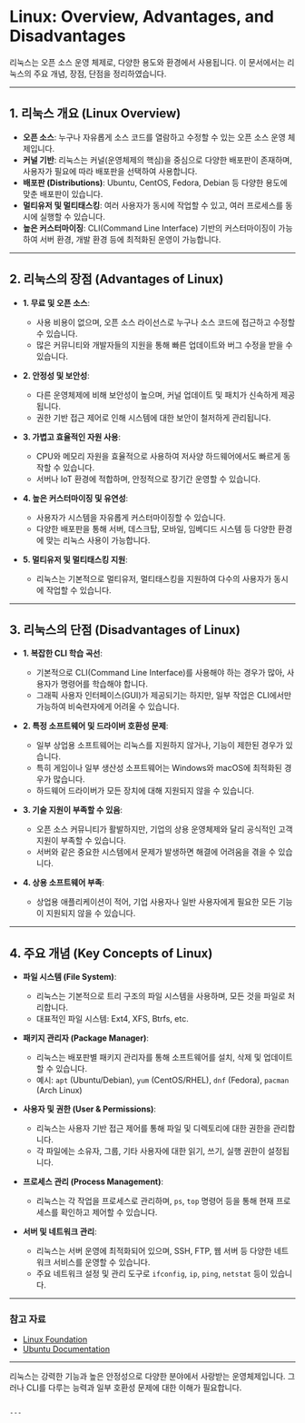 # Linux: Overview, Advantages, and Disadvantages

리눅스는 오픈 소스 운영 체제로, 다양한 용도와 환경에서 사용됩니다. 이 문서에서는 리눅스의 주요 개념, 장점, 단점을 정리하였습니다.

---

## 1. 리눅스 개요 (Linux Overview)

- **오픈 소스**: 누구나 자유롭게 소스 코드를 열람하고 수정할 수 있는 오픈 소스 운영 체제입니다.
- **커널 기반**: 리눅스는 커널(운영체제의 핵심)을 중심으로 다양한 배포판이 존재하며, 사용자가 필요에 따라 배포판을 선택하여 사용합니다.
- **배포판 (Distributions)**: Ubuntu, CentOS, Fedora, Debian 등 다양한 용도에 맞춘 배포판이 있습니다.
- **멀티유저 및 멀티태스킹**: 여러 사용자가 동시에 작업할 수 있고, 여러 프로세스를 동시에 실행할 수 있습니다.
- **높은 커스터마이징**: CLI(Command Line Interface) 기반의 커스터마이징이 가능하여 서버 환경, 개발 환경 등에 최적화된 운영이 가능합니다.

---

## 2. 리눅스의 장점 (Advantages of Linux)

- **1. 무료 및 오픈 소스**:
  - 사용 비용이 없으며, 오픈 소스 라이선스로 누구나 소스 코드에 접근하고 수정할 수 있습니다.
  - 많은 커뮤니티와 개발자들의 지원을 통해 빠른 업데이트와 버그 수정을 받을 수 있습니다.

- **2. 안정성 및 보안성**:
  - 다른 운영체제에 비해 보안성이 높으며, 커널 업데이트 및 패치가 신속하게 제공됩니다.
  - 권한 기반 접근 제어로 인해 시스템에 대한 보안이 철저하게 관리됩니다.

- **3. 가볍고 효율적인 자원 사용**:
  - CPU와 메모리 자원을 효율적으로 사용하여 저사양 하드웨어에서도 빠르게 동작할 수 있습니다.
  - 서버나 IoT 환경에 적합하며, 안정적으로 장기간 운영할 수 있습니다.

- **4. 높은 커스터마이징 및 유연성**:
  - 사용자가 시스템을 자유롭게 커스터마이징할 수 있습니다.
  - 다양한 배포판을 통해 서버, 데스크탑, 모바일, 임베디드 시스템 등 다양한 환경에 맞는 리눅스 사용이 가능합니다.

- **5. 멀티유저 및 멀티태스킹 지원**:
  - 리눅스는 기본적으로 멀티유저, 멀티태스킹을 지원하여 다수의 사용자가 동시에 작업할 수 있습니다.
  
---

## 3. 리눅스의 단점 (Disadvantages of Linux)

- **1. 복잡한 CLI 학습 곡선**:
  - 기본적으로 CLI(Command Line Interface)를 사용해야 하는 경우가 많아, 사용자가 명령어를 학습해야 합니다.
  - 그래픽 사용자 인터페이스(GUI)가 제공되기는 하지만, 일부 작업은 CLI에서만 가능하여 비숙련자에게 어려울 수 있습니다.

- **2. 특정 소프트웨어 및 드라이버 호환성 문제**:
  - 일부 상업용 소프트웨어는 리눅스를 지원하지 않거나, 기능이 제한된 경우가 있습니다.
  - 특히 게임이나 일부 생산성 소프트웨어는 Windows와 macOS에 최적화된 경우가 많습니다.
  - 하드웨어 드라이버가 모든 장치에 대해 지원되지 않을 수 있습니다.

- **3. 기술 지원이 부족할 수 있음**:
  - 오픈 소스 커뮤니티가 활발하지만, 기업의 상용 운영체제와 달리 공식적인 고객 지원이 부족할 수 있습니다.
  - 서버와 같은 중요한 시스템에서 문제가 발생하면 해결에 어려움을 겪을 수 있습니다.

- **4. 상용 소프트웨어 부족**:
  - 상업용 애플리케이션이 적어, 기업 사용자나 일반 사용자에게 필요한 모든 기능이 지원되지 않을 수 있습니다.

---

## 4. 주요 개념 (Key Concepts of Linux)

- **파일 시스템 (File System)**:
  - 리눅스는 기본적으로 트리 구조의 파일 시스템을 사용하며, 모든 것을 파일로 처리합니다.
  - 대표적인 파일 시스템: Ext4, XFS, Btrfs, etc.

- **패키지 관리자 (Package Manager)**:
  - 리눅스는 배포판별 패키지 관리자를 통해 소프트웨어를 설치, 삭제 및 업데이트할 수 있습니다.
  - 예시: `apt` (Ubuntu/Debian), `yum` (CentOS/RHEL), `dnf` (Fedora), `pacman` (Arch Linux)

- **사용자 및 권한 (User & Permissions)**:
  - 리눅스는 사용자 기반 접근 제어를 통해 파일 및 디렉토리에 대한 권한을 관리합니다.
  - 각 파일에는 소유자, 그룹, 기타 사용자에 대한 읽기, 쓰기, 실행 권한이 설정됩니다.

- **프로세스 관리 (Process Management)**:
  - 리눅스는 각 작업을 프로세스로 관리하며, `ps`, `top` 명령어 등을 통해 현재 프로세스를 확인하고 제어할 수 있습니다.

- **서버 및 네트워크 관리**:
  - 리눅스는 서버 운영에 최적화되어 있으며, SSH, FTP, 웹 서버 등 다양한 네트워크 서비스를 운영할 수 있습니다.
  - 주요 네트워크 설정 및 관리 도구로 `ifconfig`, `ip`, `ping`, `netstat` 등이 있습니다.

---

### 참고 자료

- [Linux Foundation](https://www.linuxfoundation.org/)  
- [Ubuntu Documentation](https://help.ubuntu.com/)

---

리눅스는 강력한 기능과 높은 안정성으로 다양한 분야에서 사랑받는 운영체제입니다. 그러나 CLI를 다루는 능력과 일부 호환성 문제에 대한 이해가 필요합니다.
```

---
